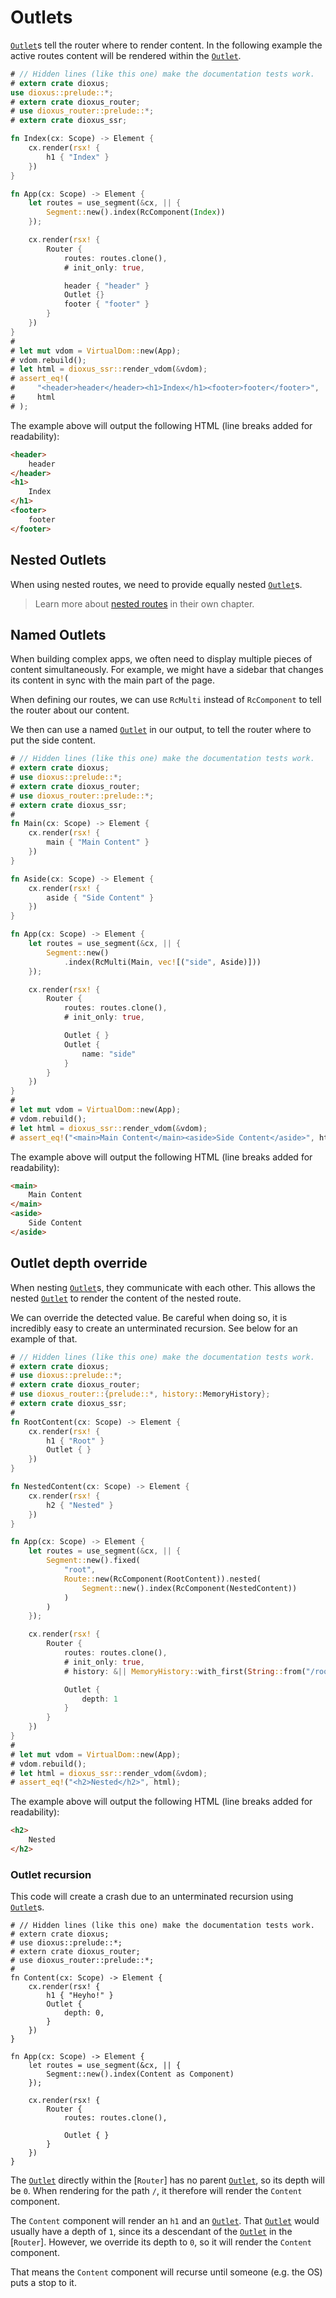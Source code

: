 # Outlets

[`Outlet`]s tell the router where to render content. In the following example
the active routes content will be rendered within the [`Outlet`].

```rust
# // Hidden lines (like this one) make the documentation tests work.
# extern crate dioxus;
use dioxus::prelude::*;
# extern crate dioxus_router;
# use dioxus_router::prelude::*;
# extern crate dioxus_ssr;

fn Index(cx: Scope) -> Element {
    cx.render(rsx! {
        h1 { "Index" }
    })
}

fn App(cx: Scope) -> Element {
    let routes = use_segment(&cx, || {
        Segment::new().index(RcComponent(Index))
    });

    cx.render(rsx! {
        Router {
            routes: routes.clone(),
            # init_only: true,

            header { "header" }
            Outlet {}
            footer { "footer" }
        }
    })
}
#
# let mut vdom = VirtualDom::new(App);
# vdom.rebuild();
# let html = dioxus_ssr::render_vdom(&vdom);
# assert_eq!(
#     "<header>header</header><h1>Index</h1><footer>footer</footer>",
#     html
# );
```

The example above will output the following HTML (line breaks added for
readability):
```html
<header>
    header
</header>
<h1>
    Index
</h1>
<footer>
    footer
</footer>
```

## Nested Outlets
When using nested routes, we need to provide equally nested [`Outlet`]s.

> Learn more about [nested routes](./routes/nested.md) in their own chapter.

## Named Outlets
When building complex apps, we often need to display multiple pieces of content
simultaneously. For example, we might have a sidebar that changes its content in
sync with the main part of the page.

When defining our routes, we can use `RcMulti` instead of `RcComponent` to tell
the router about our content.

We then can use a named [`Outlet`] in our output, to tell the router where to
put the side content.

```rust
# // Hidden lines (like this one) make the documentation tests work.
# extern crate dioxus;
# use dioxus::prelude::*;
# extern crate dioxus_router;
# use dioxus_router::prelude::*;
# extern crate dioxus_ssr;
#
fn Main(cx: Scope) -> Element {
    cx.render(rsx! {
        main { "Main Content" }
    })
}

fn Aside(cx: Scope) -> Element {
    cx.render(rsx! {
        aside { "Side Content" }
    })
}

fn App(cx: Scope) -> Element {
    let routes = use_segment(&cx, || {
        Segment::new()
            .index(RcMulti(Main, vec![("side", Aside)]))
    });

    cx.render(rsx! {
        Router {
            routes: routes.clone(),
            # init_only: true,

            Outlet { }
            Outlet {
                name: "side"
            }
        }
    })
}
#
# let mut vdom = VirtualDom::new(App);
# vdom.rebuild();
# let html = dioxus_ssr::render_vdom(&vdom);
# assert_eq!("<main>Main Content</main><aside>Side Content</aside>", html);
```

The example above will output the following HTML (line breaks added for
readability):
```html
<main>
    Main Content
</main>
<aside>
    Side Content
</aside>
```

## Outlet depth override
When nesting [`Outlet`]s, they communicate with each other. This allows the
nested [`Outlet`] to render the content of the nested route.

We can override the detected value. Be careful when doing so, it is incredibly
easy to create an unterminated recursion. See below for an example of that.

```rust
# // Hidden lines (like this one) make the documentation tests work.
# extern crate dioxus;
# use dioxus::prelude::*;
# extern crate dioxus_router;
# use dioxus_router::{prelude::*, history::MemoryHistory};
# extern crate dioxus_ssr;
#
fn RootContent(cx: Scope) -> Element {
    cx.render(rsx! {
        h1 { "Root" }
        Outlet { }
    })
}

fn NestedContent(cx: Scope) -> Element {
    cx.render(rsx! {
        h2 { "Nested" }
    })
}

fn App(cx: Scope) -> Element {
    let routes = use_segment(&cx, || {
        Segment::new().fixed(
            "root",
            Route::new(RcComponent(RootContent)).nested(
                Segment::new().index(RcComponent(NestedContent))
            )
        )
    });

    cx.render(rsx! {
        Router {
            routes: routes.clone(),
            # init_only: true,
            # history: &|| MemoryHistory::with_first(String::from("/root"))

            Outlet {
                depth: 1
            }
        }
    })
}
#
# let mut vdom = VirtualDom::new(App);
# vdom.rebuild();
# let html = dioxus_ssr::render_vdom(&vdom);
# assert_eq!("<h2>Nested</h2>", html);
```

The example above will output the following HTML (line breaks added for
readability):
```html
<h2>
    Nested
</h2>
```

### Outlet recursion
This code will create a crash due to an unterminated recursion using
[`Outlet`]s.

```rust,no_run
# // Hidden lines (like this one) make the documentation tests work.
# extern crate dioxus;
# use dioxus::prelude::*;
# extern crate dioxus_router;
# use dioxus_router::prelude::*;
#
fn Content(cx: Scope) -> Element {
    cx.render(rsx! {
        h1 { "Heyho!" }
        Outlet {
            depth: 0,
        }
    })
}

fn App(cx: Scope) -> Element {
    let routes = use_segment(&cx, || {
        Segment::new().index(Content as Component)
    });

    cx.render(rsx! {
        Router {
            routes: routes.clone(),

            Outlet { }
        }
    })
}
```

The [`Outlet`] directly within the [`Router`] has no parent [`Outlet`], so its
depth will be `0`. When rendering for the path `/`, it therefore will render the
`Content` component.

The `Content` component will render an `h1` and an [`Outlet`]. That [`Outlet`]
would usually have a depth of `1`, since its a descendant of the [`Outlet`] in
the [`Router`]. However, we override its depth to `0`, so it will render the
`Content` component.

That means the `Content` component will recurse until someone (e.g. the OS) puts
a stop to it.

[`Outlet`]: https://docs.rs/dioxus-router/latest/dioxus_router/components/fn.Outlet.html
